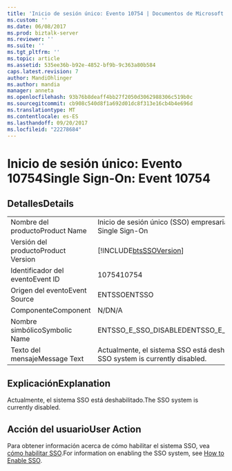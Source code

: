 ```yaml
---
title: 'Inicio de sesión único: Evento 10754 | Documentos de Microsoft'
ms.custom: ''
ms.date: 06/08/2017
ms.prod: biztalk-server
ms.reviewer: ''
ms.suite: ''
ms.tgt_pltfrm: ''
ms.topic: article
ms.assetid: 535ee36b-b92e-4852-bf9b-9c363a80b584
caps.latest.revision: 7
author: MandiOhlinger
ms.author: mandia
manager: anneta
ms.openlocfilehash: 93b76b8deaff4bb27f2050d3062988306c519b0c
ms.sourcegitcommit: cb908c540d8f1a692d01dc8f313e16cb4b4e696d
ms.translationtype: MT
ms.contentlocale: es-ES
ms.lasthandoff: 09/20/2017
ms.locfileid: "22278684"
---
```

# <a name="single-sign-on-event-10754"></a><span data-ttu-id="c1e3f-102">Inicio de sesión único: Evento 10754</span><span class="sxs-lookup"><span data-stu-id="c1e3f-102">Single Sign-On: Event 10754</span></span>
## <a name="details"></a><span data-ttu-id="c1e3f-103">Detalles</span><span class="sxs-lookup"><span data-stu-id="c1e3f-103">Details</span></span>  
  
|||  
|-|-|  
|<span data-ttu-id="c1e3f-104">Nombre del producto</span><span class="sxs-lookup"><span data-stu-id="c1e3f-104">Product Name</span></span>|<span data-ttu-id="c1e3f-105">Inicio de sesión único (SSO) empresarial</span><span class="sxs-lookup"><span data-stu-id="c1e3f-105">Enterprise Single Sign-On</span></span>|  
|<span data-ttu-id="c1e3f-106">Versión del producto</span><span class="sxs-lookup"><span data-stu-id="c1e3f-106">Product Version</span></span>|[!INCLUDE[btsSSOVersion](../includes/btsssoversion-md.md)]|  
|<span data-ttu-id="c1e3f-107">Identificador del evento</span><span class="sxs-lookup"><span data-stu-id="c1e3f-107">Event ID</span></span>|<span data-ttu-id="c1e3f-108">10754</span><span class="sxs-lookup"><span data-stu-id="c1e3f-108">10754</span></span>|  
|<span data-ttu-id="c1e3f-109">Origen del evento</span><span class="sxs-lookup"><span data-stu-id="c1e3f-109">Event Source</span></span>|<span data-ttu-id="c1e3f-110">ENTSSO</span><span class="sxs-lookup"><span data-stu-id="c1e3f-110">ENTSSO</span></span>|  
|<span data-ttu-id="c1e3f-111">Componente</span><span class="sxs-lookup"><span data-stu-id="c1e3f-111">Component</span></span>|<span data-ttu-id="c1e3f-112">N/D</span><span class="sxs-lookup"><span data-stu-id="c1e3f-112">N/A</span></span>|  
|<span data-ttu-id="c1e3f-113">Nombre simbólico</span><span class="sxs-lookup"><span data-stu-id="c1e3f-113">Symbolic Name</span></span>|<span data-ttu-id="c1e3f-114">ENTSSO_E_SSO_DISABLED</span><span class="sxs-lookup"><span data-stu-id="c1e3f-114">ENTSSO_E_SSO_DISABLED</span></span>|  
|<span data-ttu-id="c1e3f-115">Texto del mensaje</span><span class="sxs-lookup"><span data-stu-id="c1e3f-115">Message Text</span></span>|<span data-ttu-id="c1e3f-116">Actualmente, el sistema SSO está deshabilitado.</span><span class="sxs-lookup"><span data-stu-id="c1e3f-116">The SSO system is currently disabled.</span></span>|  
  
## <a name="explanation"></a><span data-ttu-id="c1e3f-117">Explicación</span><span class="sxs-lookup"><span data-stu-id="c1e3f-117">Explanation</span></span>  
 <span data-ttu-id="c1e3f-118">Actualmente, el sistema SSO está deshabilitado.</span><span class="sxs-lookup"><span data-stu-id="c1e3f-118">The SSO system is currently disabled.</span></span>  
  
## <a name="user-action"></a><span data-ttu-id="c1e3f-119">Acción del usuario</span><span class="sxs-lookup"><span data-stu-id="c1e3f-119">User Action</span></span>  
 <span data-ttu-id="c1e3f-120">Para obtener información acerca de cómo habilitar el sistema SSO, vea [cómo habilitar SSO](../core/how-to-enable-sso.md).</span><span class="sxs-lookup"><span data-stu-id="c1e3f-120">For information on enabling the SSO system, see [How to Enable SSO](../core/how-to-enable-sso.md).</span></span>